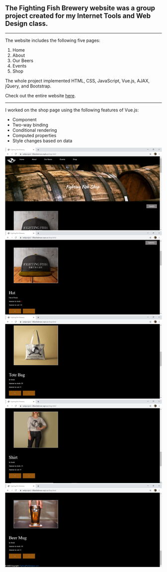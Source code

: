 The Fighting Fish Brewery website was a group project created for my Internet Tools and Web Design class.
-------
-------

The website includes the following five pages:
1. Home
1. About
1. Our Beers
1. Events
1. Shop

The whole project implemented HTML, CSS, JavaScript, Vue.js, AJAX, jQuery, and Bootstrap.

Check out the entire website [here](https://dnagelcs.github.io/FightingFishBreweryWebsite/).

--------

I worked on the shop page using the following features of Vue.js:
* Component
* Two-way binding
* Conditional rendering
* Computed properties
* Style changes based on data

![Alt](picture/shopFrame1.png "Shop Page Frame")
![Alt](picture/shopFrame2.png "Shop Page Frame")
![Alt](picture/shopFrame3.png "Shop Page Frame")
![Alt](picture/shopFrame4.png "Shop Page Frame")
![Alt](picture/shopFrame5.png "Shop Page Frame")
